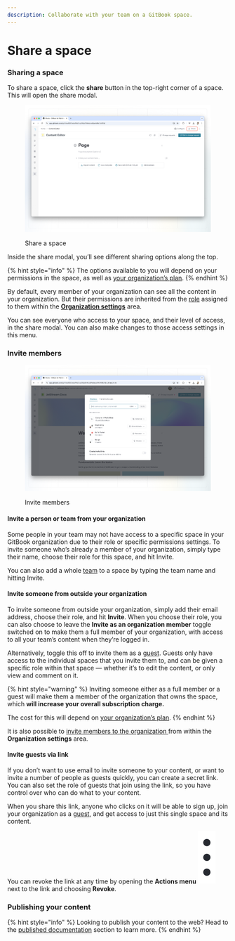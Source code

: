 ```yaml
---
description: Collaborate with your team on a GitBook space.
---
```


# Share a space

### Sharing a space

To share a space, click the **share** button in the top-right corner of a space. This will open the share modal.

<figure><img src="../../.gitbook/assets/collaboration-share-space.png" alt=""><figcaption><p>Share a space</p></figcaption></figure>

Inside the share modal, you’ll see different sharing options along the top.

{% hint style="info" %}
The options available to you will depend on your permissions in the space, as well as [your organization’s plan](../../account-management/plans/).
{% endhint %}

By default, every member of your organization can see all the content in your organization. But their permissions are inherited from the [role](../../account-management/member-management/roles.md) assigned to them within the [**Organization settings**](../../account-management/organization-management.md) area.

You can see everyone who access to your space, and their level of access, in the share modal. You can also make changes to those access settings in this menu.

### Invite members

<figure><img src="../../.gitbook/assets/collaboration-share-modal.png" alt=""><figcaption><p>Invite members</p></figcaption></figure>

#### Invite a person or team from your organization

Some people in your team may not have access to a specific space in your GitBook organization due to their role or specific permissions settings. To invite someone who’s already a member of your organization, simply type their name, choose their role for this space, and hit Invite.

You can also add a whole [team](../../account-management/member-management/teams.md) to a space by typing the team name and hitting Invite.

#### Invite someone from outside your organization

To invite someone from outside your organization, simply add their email address, choose their role, and hit **Invite**. When you choose their role, you can also choose to leave the **Invite as an organization member** toggle switched on to make them a full member of your organization, with access to all your team’s content when they’re logged in.

Alternatively, toggle this off to invite them as a [guest](../../account-management/member-management/roles.md#guest-role). Guests only have access to the individual spaces that you invite them to, and can be given a specific role within that space — whether it’s to edit the content, or only view and comment on it.

{% hint style="warning" %}
Inviting someone either as a full member or a guest will make them a member of the organization that owns the space, which **will increase your overall subscription charge.**

The cost for this will depend on [your organization’s plan](../../account-management/plans/).
{% endhint %}

It is also possible to [invite members to the organization ](../../account-management/member-management/invite-members-to-your-organization.md)from within the **Organization settings** area.

#### Invite guests via link

If you don’t want to use email to invite someone to your content, or want to invite a number of people as guests quickly, you can create a secret link. You can also set the role of guests that join using the link, so you have control over who can do what to your content.

When you share this link, anyone who clicks on it will be able to sign up, join your organization as a [guest](../../account-management/member-management/roles.md#guest-role), and get access to just this single space and its content.

You can revoke the link at any time by opening the **Actions menu** <img src="../../.gitbook/assets/Actions menu.png" alt="" data-size="line"> next to the link and choosing **Revoke**.

### Publishing your content

{% hint style="info" %}
Looking to publish your content to the web? Head to the [published documentation](https://github.com/john-gitbook/public-docs/blob/main/collaboration/share/broken-reference/README.md) section to learn more.
{% endhint %}
